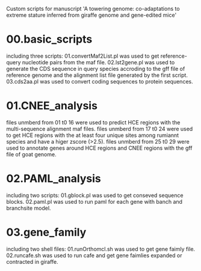 Custom scripts for manuscript 'A towering genome: co-adaptations to extreme stature inferred from giraffe genome and gene-edited mice'

# 00.basic_scripts
including three scripts:
01.convertMaf2List.pl was used to get reference-query nucleotide pairs from the maf file.
02.lst2gene.pl was used to generate the CDS sequence in query species accroding to the gff file of reference genome and the alignment list file generated by the first script.
03.cds2aa.pl was used to convert coding sequences to protein sequences.

# 01.CNEE_analysis
files unmberd from 01 t0 16 were used to predict HCE regions with the multi-sequence alignment maf files.
files unmberd from 17 t0 24 were used to get HCE regions with the at least four unique sites among rumiannt species and have a higer zscore (>2.5).
files unmberd from 25 t0 29 were used to annotate genes around HCE regions and CNEE regions with the gff file of goat genome.

# 02.PAML_analysis
including two scripts:
01.gblock.pl was used to get conseved sequence blocks.
02.paml.pl was used to run paml for each gene with banch and branchsite model.

# 03.gene_family
including two shell files:
01.runOrthomcl.sh was used to get gene faimly file.
02.runcafe.sh was used to run cafe and get gene faimlies expanded or contracted in giraffe.

